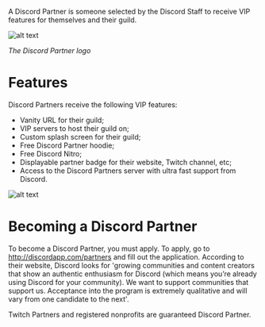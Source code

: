 <!-- TITLE: Partner -->

A Discord Partner is someone selected by the Discord Staff to receive VIP features for themselves and their guild.

![alt text](http://i.imgur.com/zEvhokL.png)

*The Discord Partner logo*

# Features
Discord Partners receive the following VIP features:
* Vanity URL for their guild;
* VIP servers to host their guild on;
* Custom splash screen for their guild;
* Free Discord Partner hoodie;
* Free Discord Nitro;
* Displayable partner badge for their website, Twitch channel, etc;
* Access to the Discord Partners server with ultra fast support from Discord.

![alt text](http://i.imgur.com/njJBheG.png)

# Becoming a Discord Partner
To become a Discord Partner, you must apply. To apply, go to http://discordapp.com/partners and fill out the application. According to their website, Discord looks for 'growing communities and content creators that show an authentic enthusiasm for Discord (which means you’re already using Discord for your community). We want to support communities that support us. Acceptance into the program is extremely qualitative and will vary from one candidate to the next'.

Twitch Partners and registered nonprofits are guaranteed Discord Partner.